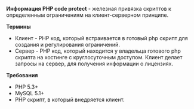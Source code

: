 <b>Информация</b>
<b>PHP code protect</b> - железная привязка скриптов к определенным ограничениям на клиент-серверном принципе.

<b>Термины</b>
<ul>
<li>Клиент - PHP код, который встраивается в готовый php скрипт для создания и регулирования ограничений.</li>

<li>Сервер - PHP код, который находится у владельца готового php скрипта на хостинге с круглосуточным доступом.
         Клиент делает запросы на сервер, для получения информации о лицензиях.</li>
</ul>

<b>Требования</b>
- PHP 5.3+
- MySQL 5.1+
- PHP скрипт, в который внедряется клиент.


































